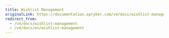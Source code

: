 ```yaml
---
title: Wishlist Management
originalLink: https://documentation.spryker.com/v4/docs/wishlist-management
redirect_from:
  - /v4/docs/wishlist-management
  - /v4/docs/en/wishlist-management
---
```



